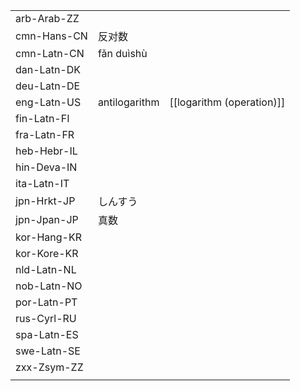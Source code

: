 | | | |
|-|-|-|
| arb-Arab-ZZ |  |  |
| cmn-Hans-CN | 反对数 |  |
| cmn-Latn-CN | fǎn duìshù |  |
| dan-Latn-DK |  |  |
| deu-Latn-DE |  |  |
| eng-Latn-US | antilogarithm | [[logarithm (operation)]] |
| fin-Latn-FI |  |  |
| fra-Latn-FR |  |  |
| heb-Hebr-IL |  |  |
| hin-Deva-IN |  |  |
| ita-Latn-IT |  |  |
| jpn-Hrkt-JP | しんすう |  |
| jpn-Jpan-JP | 真数 |  |
| kor-Hang-KR |  |  |
| kor-Kore-KR |  |  |
| nld-Latn-NL |  |  |
| nob-Latn-NO |  |  |
| por-Latn-PT |  |  |
| rus-Cyrl-RU |  |  |
| spa-Latn-ES |  |  |
| swe-Latn-SE |  |  |
| zxx-Zsym-ZZ |  |  |
|  |  |  |
